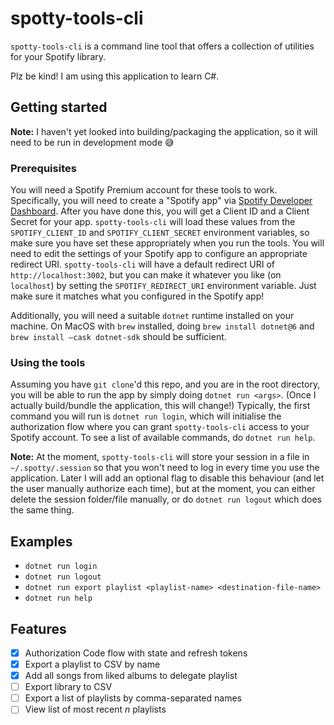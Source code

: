 # spotty-tools-cli
`spotty-tools-cli` is a command line tool that offers a collection of utilities for your Spotify library.

Plz be kind! I am using this application to learn C#.

## Getting started
**Note:** I haven't yet looked into building/packaging the application, so it will need to be run in development mode 😅

### Prerequisites
You will need a Spotify Premium account for these tools to work.
Specifically, you will need to create a "Spotify app" via [Spotify Developer Dashboard](https://developer.spotify.com/dashboard/applications).
After you have done this, you will get a Client ID and a Client Secret for your app.
`spotty-tools-cli` will load these values from the `SPOTIFY_CLIENT_ID` and `SPOTIFY_CLIENT_SECRET` environment variables, so make sure you have set these appropriately when you run the tools.
You will need to edit the settings of your Spotify app to configure an appropriate redirect URI.
`spotty-tools-cli` will have a default redirect URI of `http://localhost:3002`, but you can make it whatever you like (on `localhost`) by setting the `SPOTIFY_REDIRECT_URI` environment variable.
Just make sure it matches what you configured in the Spotify app!

Additionally, you will need a suitable `dotnet` runtime installed on your machine.
On MacOS with `brew` installed, doing `brew install dotnet@6` and `brew install —cask dotnet-sdk` should be sufficient.

### Using the tools
Assuming you have `git clone`'d this repo, and you are in the root directory, you will be able to run the app by simply doing `dotnet run <args>`.
(Once I actually build/bundle the application, this will change!)
Typically, the first command you will run is `dotnet run login`, which will initialise the authorization flow where you can grant `spotty-tools-cli` access to your Spotify account.
To see a list of available commands, do `dotnet run help`.

**Note:** At the moment, `spotty-tools-cli` will store your session in a file in `~/.spotty/.session` so that you won't need to log in every time you use the application.
Later I will add an optional flag to disable this behaviour (and let the user manually authorize each time), but at the moment, you can either delete the session folder/file manually, or do `dotnet run logout` which does the same thing.

## Examples
- `dotnet run login`
- `dotnet run logout`
- `dotnet run export playlist <playlist-name> <destination-file-name>`
- `dotnet run help`

## Features
- [x] Authorization Code flow with state and refresh tokens
- [x] Export a playlist to CSV by name
- [x] Add all songs from liked albums to delegate playlist
- [ ] Export library to CSV
- [ ] Export a list of playlists by comma-separated names
- [ ] View list of most recent _n_ playlists
